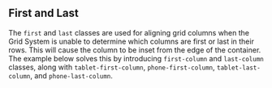 ## First and Last

The `first` and `last` classes are used for
aligning grid columns when the Grid System is unable to determine which columns are first or last in their rows. This will cause the column to be inset from the edge of the container. The example below solves this by introducing `first-column` and `last-column` classes, along with `tablet-first-column`, `phone-first-column`, `tablet-last-column`, and `phone-last-column`.